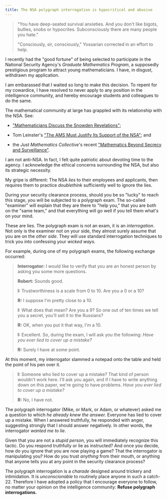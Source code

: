 ```yaml
---
title: The NSA polygraph interrogation is hypocritical and abusive
---
```

> "You have deep-seated survival anxieties. And you don't like bigots, bullies,
> snobs or hypocrites. Subconsciously there are many people you hate."
>
> "Consciously, sir, consciously," Yossarian corrected in an effort to help.

I recently had the "good fortune" of being selected to participate in the
National Security Agency's *Graduate Mathematics Program*, a supposedly
prestigious program to attract young mathematicians. I have, in disgust,
withdrawn my application.

I am embarassed that I waited so long to make this decision. To repent for my
cowardice, I have resolved to never apply to any position in the intelligence
community, and hereby encourage students and colleagues to do the same.

The mathematical community at large has grappled with its relationship with the
NSA. See:

- ["Mathematicians Discuss the Snowden
  Revelations"](https://www.ams.org/notices/201406/rnoti-p623.pdf);

- Tom Leinster's ["The AMS Must Justify Its Support of the NSA"](https://golem.ph.utexas.edu/category/2015/01/the_ams_must_justify_its_suppo.html); and

- the *Just Mathematics Collective*'s recent ["Mathematics Beyond Secrecy and
  Surveillance"](https://www.justmathematicscollective.net/nsa_statement.html).

I am not anti-NSA. In fact, I felt quite patriotic about devoting time to the
agency. I acknowledge the ethical concerns surrounding the NSA, but also its
strategic necessity.

My gripe is different: The NSA *lies* to their employees and applicants, then
requires them to practice *doublethink* sufficiently well to ignore the lies.

During your security clearance process, should you be so "lucky" to reach this
stage, you will be subjected to a polygraph exam. The so-called "examiner" will
explain that they are there to "help you," that you are both on the "same
team," and that everything will go well if you tell them what's on your mind.

These are lies. The polygraph exam is not an exam, it is an *interrogation*.
Not only is the examiner not on your side, they almost surely assume that you
are on the *other side*. They will use standard interrogation techniques to
trick you into confessing your *wicked ways*.

For example, during one of my polygraph exams, the following exchange occurred:

> **Interrogator:** I would like to verify that you are an honest person by asking you
> some more questions.
>
> **Robert:** Sounds good.
>
> **I:** Trustworthiness is a scale from 0 to 10. Are you a 0 or a 10?
>
> **R:** I suppose I'm pretty close to a 10.
>
> **I:** What does that mean? Are you a 9? So one out of ten times we tell you a
> secret, you'll sell it to the Russians?
>
> **R:** OK, when you put it that way, I'm a 10.
>
> **I:** Excellent. So, during the exam, I will ask you the following: *Have you
> ever lied to cover up a mistake?*
>
> **R:** Surely I have at some point.

At this moment, my interrogator slammed a notepad onto the table and held the
point of his pen over it.

> **I:** Someone who lied to cover up a mistake? That kind of person wouldn't
> work here. I'll ask you again, and if I have to write anything down on this
> paper, we're going to have problems. *Have you ever lied to cover up a
> mistake?*
>
> **R:** No, I have not.

The polygraph interrogator (Mike, or Mark, or Adam, or whatever) asked me a
question to which *he already knew the answer.* Everyone has lied to cover up a
mistake. When I answered truthfully, he responded with anger, suggesting
strongly that I should answer negatively. In other words, the interrogator
*wanted me to lie*.

Given that you are not a *stupid person*, you will immediately recognize this
tactic. Do you respond truthfully or lie as instructed? And once you decide,
how do you ignore that you are now playing a game? That the interrogator is
manipulating you? How do you trust *anything* from their mouth, or anything
that anyone tells you at any point in the security clearance process?

The polygraph interrogation is a *charade* designed around trickery and
intimidation. It is *unconscionable* to routinely place anyone in such a
catch-22. Therefore I have adopted a policy that I encourage everyone to
follow, no matter your opinion on the intelligence community: **Refuse
polygraph interrogations.**
